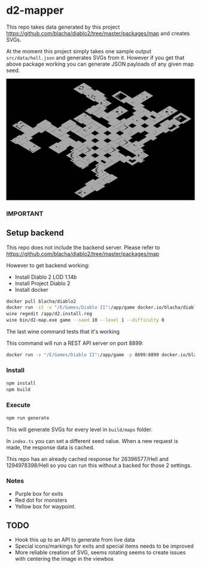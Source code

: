 # d2-mapper

This repo takes data generated by this project <https://github.com/blacha/diablo2/tree/master/packages/map> and creates SVGs.

At the moment this project simply takes one sample output `src/data/hell.json` and generates SVGs from it.
However if you get that above package working you can generate JSON payloads of any given map seed.

![Durance of hate level 2](duranceofhate.png)

### IMPORTANT

## Setup backend

This repo does not include the backend server.
Please refer to <https://github.com/blacha/diablo2/tree/master/packages/map>

However to get backend working:

* Install Diablo 2 LOD 1.14b
* Install Project Diablo 2
* Install docker

```bash
docker pull blacha/diablo2
docker run -it -v "/E/Games/Diablo II":/app/game docker.io/blacha/diablo2:latest /bin/bash
wine regedit /app/d2.install.reg
wine bin/d2-map.exe game --seed 10 --level 1 --difficulty 0
```

The last wine command tests that it's working

This command will run a REST API server on port 8899:

```bash
docker run -v "/E/Games/Diablo II":/app/game -p 8899:8899 docker.io/blacha/diablo2:latest
```

### Install

```bash
npm install
npm build
```

### Execute

```bash
npm run generate
```

This will generate SVGs for every level in `build/maps` folder.

In `index.ts` you can set a different seed value.
When a new request is made, the response data is cached.

This repo has an already cached response for 26396577/Hell and 1294978398/Hell so you can run this without a backed for those 2 settings.

### Notes

* Purple box for exits
* Red dot for monsters
* Yellow box for waypoint.

## TODO

* Hook this up to an API to generate from live data
* Special icons/markings for exits and special items needs to be improved
* More reliable creation of SVG, seems rotating seems to create issues with centering the image in the viewbox
